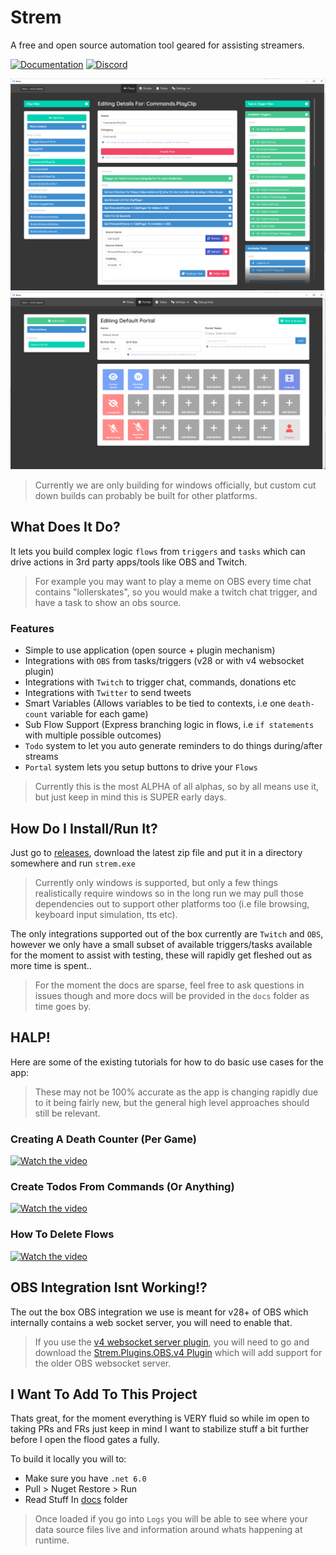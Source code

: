 # Strem
A free and open source automation tool geared for assisting streamers.

[![Documentation][gitbook-image]][gitbook-url] [![Discord][discord-image]][discord-invite-url]

![strem image](docs/images/strem-v0.5.x.png)
![strem image](docs/images/portals.png)

> Currently we are only building for windows officially, but custom cut down builds can probably be built for other platforms.

## What Does It Do?

It lets you build complex logic `flows` from `triggers` and `tasks` which can drive actions in 3rd party apps/tools like OBS and Twitch.

> For example you may want to play a meme on OBS every time chat contains "lollerskates", so you would make a twitch chat trigger, and have a task to show an obs source.

### Features
- Simple to use application (open source + plugin mechanism)
- Integrations with `OBS` from tasks/triggers (v28 or with v4 websocket plugin)
- Integrations with `Twitch` to trigger chat, commands, donations etc
- Integrations with `Twitter` to send tweets
- Smart Variables (Allows variables to be tied to contexts, i.e one `death-count` variable for each game)
- Sub Flow Support (Express branching logic in flows, i.e `if statements` with multiple possible outcomes)
- `Todo` system to let you auto generate reminders to do things during/after streams
- `Portal` system lets you setup buttons to drive your `Flows`

> Currently this is the most ALPHA of all alphas, so by all means use it, but just keep in mind this is SUPER early days.

## How Do I Install/Run It?
Just go to [releases](https://github.com/strem-app/strem/releases/latest), download the latest zip file and put it in a directory somewhere and run `strem.exe`

> Currently only windows is supported, but only a few things realistically require windows so in the long run we may pull those dependencies out to support other platforms too (i.e file browsing, keyboard input simulation, tts etc).

The only integrations supported out of the box currently are `Twitch` and `OBS`, however we only have a small subset of available triggers/tasks available for the moment to assist with testing, these will rapidly get fleshed out as more time is spent..

> For the moment the docs are sparse, feel free to ask questions in issues though and more docs will be provided in the `docs` folder as time goes by.

## HALP!

Here are some of the existing tutorials for how to do basic use cases for the app:

> These may not be 100% accurate as the app is changing rapidly due to it being fairly new, but the general high level approaches should still be relevant.

### Creating A Death Counter (Per Game)
[![Watch the video](https://img.youtube.com/vi/Dg-VzJN4Mk4/default.jpg)](https://youtu.be/Dg-VzJN4Mk4)

### Create Todos From Commands (Or Anything)
[![Watch the video](https://img.youtube.com/vi/0XYkXwu0SBk/default.jpg)](https://youtu.be/0XYkXwu0SBk)

### How To Delete Flows
[![Watch the video](https://img.youtube.com/vi/TkI_oELPkys/default.jpg)](https://youtu.be/TkI_oELPkys)

## OBS Integration Isnt Working!?
The out the box OBS integration we use is meant for v28+ of OBS which internally contains a web socket server, you will need to enable that.

> If you use the [v4 websocket server plugin](https://github.com/obsproject/obs-websocket/releases/tag/4.9.1), you will need to go and download the [Strem.Plugins.OBS.v4 Plugin](https://github.com/strem-app/Strem.Plugins.OBS.v4) which will add support for the older OBS websocket server.


## I Want To Add To This Project

Thats great, for the moment everything is VERY fluid so while im open to taking PRs and FRs just keep in mind I want to stabilize stuff a bit further before I open the flood gates a fully.

To build it locally you will to:

- Make sure you have `.net 6.0`
- Pull > Nuget Restore > Run
- Read Stuff In [docs](./docs) folder

> Once loaded if you go into `Logs` you will be able to see where your data source files live and information around whats happening at runtime.


[gitbook-image]: https://img.shields.io/static/v1.svg?label=Documentation&message=Read%20Now&color=Green&style=flat
[gitbook-url]: https://strem.gitbook.io/strem-app/
[discord-image]: https://img.shields.io/discord/1029317879461580800.svg
[discord-invite-url]: https://discord.gg/H5xKhDeUCk

